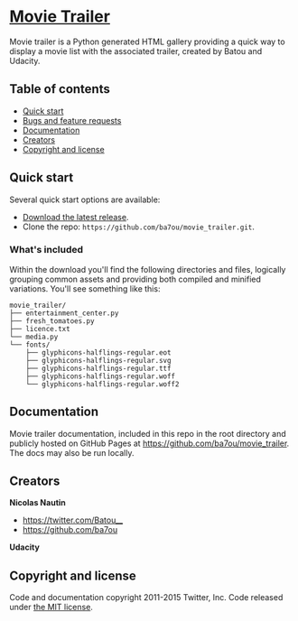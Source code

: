 # [Movie Trailer](https://github.com/ba7ou/movie_trailer)

Movie trailer is a Python generated HTML gallery providing a quick way to display a movie list with the associated trailer, created by Batou and Udacity.

## Table of contents

- [Quick start](#quick-start)
- [Bugs and feature requests](#bugs-and-feature-requests)
- [Documentation](#documentation)
- [Creators](#creators)
- [Copyright and license](#copyright-and-license)

## Quick start

Several quick start options are available:

- [Download the latest release](https://github.com/ba7ou/movie_trailer/archive/master.zip).
- Clone the repo: `https://github.com/ba7ou/movie_trailer.git`.

### What's included

Within the download you'll find the following directories and files, logically grouping common assets and providing both compiled and minified variations. You'll see something like this:

```
movie_trailer/
├── entertainment_center.py
├── fresh_tomatoes.py
├── licence.txt
└── media.py
└── fonts/
    ├── glyphicons-halflings-regular.eot
    ├── glyphicons-halflings-regular.svg
    ├── glyphicons-halflings-regular.ttf
    ├── glyphicons-halflings-regular.woff
    └── glyphicons-halflings-regular.woff2
```


## Documentation

Movie trailer documentation, included in this repo in the root directory and publicly hosted on GitHub Pages at <https://github.com/ba7ou/movie_trailer>. The docs may also be run locally.


## Creators

**Nicolas Nautin**

- <https://twitter.com/Batou__>
- <https://github.com/ba7ou>

**Udacity**


## Copyright and license

Code and documentation copyright 2011-2015 Twitter, Inc. Code released under [the MIT license](https://github.com/ba7ou/movie_trailer/master/LICENSE).

